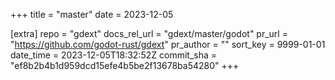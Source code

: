 +++
title = "master"
date = 2023-12-05

[extra]
repo = "gdext"
docs_rel_url = "gdext/master/godot"
pr_url = "https://github.com/godot-rust/gdext"
pr_author = ""
sort_key = 9999-01-01
date_time = 2023-12-05T18:32:52Z
commit_sha = "ef8b2b4b1d959dcd15efe4b5be2f13678ba54280"
+++



